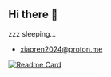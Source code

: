 ## Hi there 👋
zzz sleeping...
- xiaoren2024@proton.me

[![Readme Card](https://github-readme-stats.vercel.app/api/pin/?username=xiaoren2024&repo=sing-box&theme=ambient_gradient)](https://github.com/xiaoren2024/sing-box)&nbsp;&nbsp;
<!--
**xiaoren2024/xiaoren2024** is a ✨ _special_ ✨ repository because its `README.md` (this file) appears on your GitHub profile.

Here are some ideas to get you started:

- 🔭 I’m currently working on ...
- 🌱 I’m currently learning ...
- 👯 I’m looking to collaborate on ...
- 🤔 I’m looking for help with ...
- 💬 Ask me about ...
- 📫 How to reach me: ...
- 😄 Pronouns: ...
- ⚡ Fun fact: ...
-->
